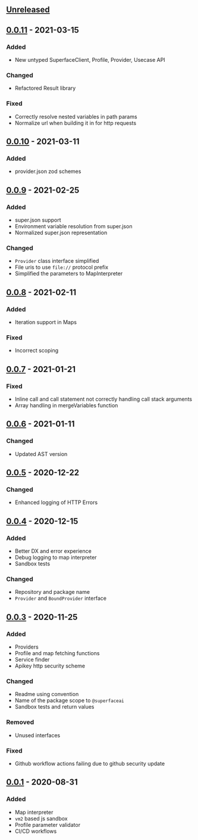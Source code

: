## [Unreleased]

## [0.0.11] - 2021-03-15

### Added
* New untyped SuperfaceClient, Profile, Provider, Usecase API

### Changed
* Refactored Result library

### Fixed
* Correctly resolve nested variables in path params
* Normalize url when building it in for http requests

## [0.0.10] - 2021-03-11

### Added
* provider.json zod schemes

## [0.0.9] - 2021-02-25

### Added
* super.json support
* Environment variable resolution from super.json
* Normalized super.json representation

### Changed
* `Provider` class interface simplified
* File uris to use `file://` protocol prefix
* Simplified the parameters to MapInterpreter

## [0.0.8] - 2021-02-11

### Added
* Iteration support in Maps

### Fixed
* Incorrect scoping

## [0.0.7] - 2021-01-21

### Fixed
* Inline call and call statement not correctly handling call stack arguments
* Array handling in mergeVariables function

## [0.0.6] - 2021-01-11

### Changed
* Updated AST version

## [0.0.5] - 2020-12-22

### Changed
* Enhanced logging of HTTP Errors

## [0.0.4] - 2020-12-15

### Added
* Better DX and error experience
* Debug logging to map interpreter
* Sandbox tests

### Changed
* Repository and package name
* `Provider` and `BoundProvider` interface

## [0.0.3] - 2020-11-25

### Added
* Providers
* Profile and map fetching functions
* Service finder
* Apikey http security scheme

### Changed
* Readme using convention
* Name of the package scope to `@superfaceai`
* Sandbox tests and return values

### Removed
* Unused interfaces

### Fixed
* Github workflow actions failing due to github security update

## [0.0.1] - 2020-08-31

### Added
* Map interpreter
* `vm2` based js sandbox
* Profile parameter validator
* CI/CD workflows


[Unreleased]: https://github.com/superfaceai/sdk-js/compare/v0.0.11...HEAD
[0.0.11]: https://github.com/superfaceai/sdk-js/compare/v0.0.10...v0.0.11
[0.0.10]: https://github.com/superfaceai/sdk-js/compare/v0.0.9...v0.0.10
[0.0.9]: https://github.com/superfaceai/sdk-js/compare/v0.0.8...v0.0.9
[0.0.8]: https://github.com/superfaceai/sdk-js/compare/v0.0.7...v0.0.8
[0.0.7]: https://github.com/superfaceai/sdk-js/compare/v0.0.6...v0.0.7
[0.0.6]: https://github.com/superfaceai/sdk-js/compare/v0.0.5...v0.0.6
[0.0.5]: https://github.com/superfaceai/sdk-js/compare/v0.0.6...v0.0.5
[0.0.4]: https://github.com/superfaceai/sdk-js/compare/v0.0.3...v0.0.4
[0.0.3]: https://github.com/superfaceai/sdk-js/compare/v0.0.1...v0.0.3
[0.0.1]: https://github.com/superfaceai/sdk-js/releases/tag/v0.0.1
